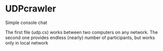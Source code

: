 # UDPcrawler
Simple console chat

The first file (udp.cs) works between two computers on any network. The second one provides endless (nearly) number of participants, but works only in local network
